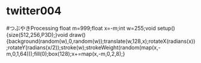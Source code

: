 # twitter004
#つぶやきProcessing float m=999;float x=-m;int w=255;void setup(){size(512,256,P3D);}void draw(){background(random(w),0,random(w));translate(w,128,x);rotateX(radians(x));rotateY(radians(x/2));stroke(w);strokeWeight(random(map(x,-m,0,1,64)));fill(0);box(128);x+=map(x,-m,0,2,8);}
